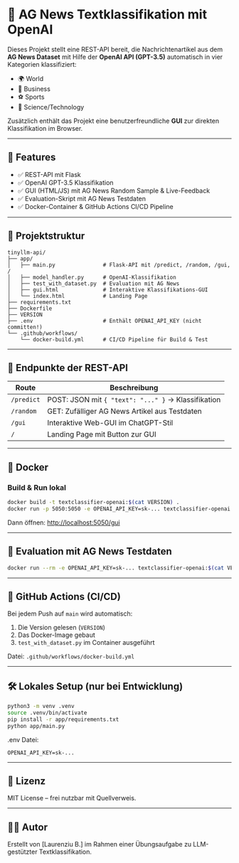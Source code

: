 # 🧠 AG News Textklassifikation mit OpenAI

Dieses Projekt stellt eine REST-API bereit, die Nachrichtenartikel aus dem **AG News Dataset** mit Hilfe der **OpenAI API (GPT-3.5)** automatisch in vier Kategorien klassifiziert:

- 🌍 World
- 🏦 Business
- ⚽ Sports
- 🧪 Science/Technology

Zusätzlich enthält das Projekt eine benutzerfreundliche **GUI** zur direkten Klassifikation im Browser.

---

## 🚀 Features

- ✅ REST-API mit Flask
- ✅ OpenAI GPT-3.5 Klassifikation
- ✅ GUI (HTML/JS) mit AG News Random Sample & Live-Feedback
- ✅ Evaluation-Skript mit AG News Testdaten
- ✅ Docker-Container & GitHub Actions CI/CD Pipeline

---

## 📁 Projektstruktur

```
tinyllm-api/
├── app/
│   ├── main.py               # Flask-API mit /predict, /random, /gui, /
│   ├── model_handler.py      # OpenAI-Klassifikation
│   ├── test_with_dataset.py  # Evaluation mit AG News
│   ├── gui.html              # Interaktive Klassifikations-GUI
│   └── index.html            # Landing Page
├── requirements.txt
├── Dockerfile
├── VERSION
├── .env                      # Enthält OPENAI_API_KEY (nicht committen!)
└── .github/workflows/
    └── docker-build.yml      # CI/CD Pipeline für Build & Test
```

---

## 🧪 Endpunkte der REST-API

| Route         | Beschreibung                             |
|---------------|-------------------------------------------|
| `/predict`    | POST: JSON mit `{ "text": "..." }` → Klassifikation |
| `/random`     | GET: Zufälliger AG News Artikel aus Testdaten |
| `/gui`        | Interaktive Web-GUI im ChatGPT-Stil       |
| `/`           | Landing Page mit Button zur GUI           |

---

## 🐳 Docker

### Build & Run lokal

```bash
docker build -t textclassifier-openai:$(cat VERSION) .
docker run -p 5050:5050 -e OPENAI_API_KEY=sk-... textclassifier-openai:$(cat VERSION)
```

Dann öffnen: [http://localhost:5050/gui](http://localhost:5050/gui)

---

## 🔁 Evaluation mit AG News Testdaten

```bash
docker run --rm -e OPENAI_API_KEY=sk-... textclassifier-openai:$(cat VERSION) python test_with_dataset.py
```

---

## 🧪 GitHub Actions (CI/CD)

Bei jedem Push auf `main` wird automatisch:

1. Die Version gelesen (`VERSION`)
2. Das Docker-Image gebaut
3. `test_with_dataset.py` im Container ausgeführt

Datei: `.github/workflows/docker-build.yml`

---

## 🛠️ Lokales Setup (nur bei Entwicklung)

```bash
python3 -m venv .venv
source .venv/bin/activate
pip install -r app/requirements.txt
python app/main.py
```

.env Datei:

```
OPENAI_API_KEY=sk-...
```

---

## 🧾 Lizenz

MIT License – frei nutzbar mit Quellverweis.

---

## 👨‍💻 Autor

Erstellt von [Laurenziu B.] im Rahmen einer Übungsaufgabe zu LLM-gestützter Textklassifikation.

